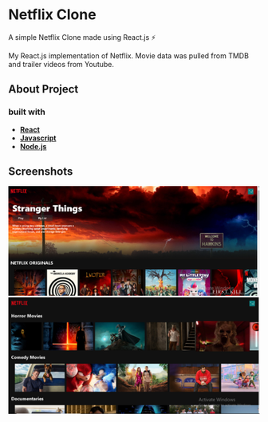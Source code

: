 
# Netflix Clone

A simple Netflix Clone made using React.js ⚡

My React.js implementation of Netflix. Movie data was pulled from TMDB and trailer videos from Youtube.




## About Project

### built with

* **[React](https://reactjs.org/)**
* **[Javascript](https://developer.mozilla.org/en-US/docs/Web/JavaScript)**
* **[Node.js](https://nodejs.org/en/)**

## Screenshots

![](screenshot.png)
![](screenshot1.png)
